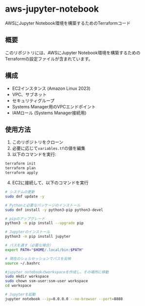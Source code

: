 # aws-jupyter-notebook
AWSにJupyter Notebook環境を構築するためのTerraformコード

## 概要
このリポジトリには、AWSにJupyter Notebook環境を構築するためのTerraformの設定ファイルが含まれています。

## 構成
- EC2インスタンス (Amazon Linux 2023)
- VPC、サブネット
- セキュリティグループ
- Systems Manager用のVPCエンドポイント
- IAMロール (Systems Manager接続用)

## 使用方法
1. このリポジトリをクローン
2. 必要に応じて`variables.tf`の値を編集
3. 以下のコマンドを実行:
```bash
terraform init
terraform plan
terraform apply
```
4. EC2に接続して、以下のコマンドを実行
```bash
# システムの更新
sudo dnf update -y

# Pythonと必要なパッケージのインストール
sudo dnf install -y python3-pip python3-devel

# pipのアップグレード
python3 -m pip install --upgrade pip

# Jupyterのインストール
python3 -m pip install jupyter

# パスを通す（必要な場合）
export PATH="$HOME/.local/bin:$PATH"

# 現在のシェルセッションでパスを反映
source ~/.bashrc

#jupyter notebookのworkspaceを作成し、その場所に移動
sudo mkdir workspace
sudo chown ssm-user:ssm-user workspace
cd workspace

# Jupyterを起動
jupyter notebook --ip=0.0.0.0 --no-browser --port=8888
```





